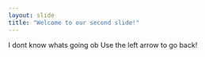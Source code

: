 ```yaml
---
layout: slide
title: "Welcome to our second slide!"
---
```

I dont know whats going ob
Use the left arrow to go back!
